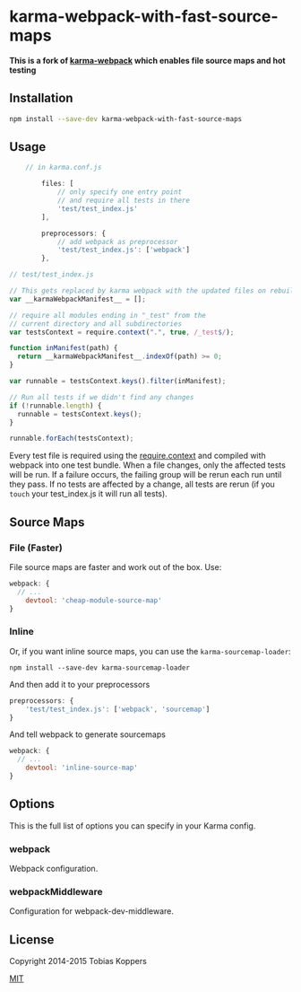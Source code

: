 # karma-webpack-with-fast-source-maps

**This is a fork of [karma-webpack](https://github.com/webpack/karma-webpack) which enables file source maps and hot testing**

## Installation

``` sh
npm install --save-dev karma-webpack-with-fast-source-maps
```

## Usage

``` javascript
    // in karma.conf.js

		files: [
			// only specify one entry point
			// and require all tests in there
			'test/test_index.js'
		],

		preprocessors: {
			// add webpack as preprocessor
			'test/test_index.js': ['webpack']
		},
```

``` javascript
// test/test_index.js

// This gets replaced by karma webpack with the updated files on rebuild
var __karmaWebpackManifest__ = [];

// require all modules ending in "_test" from the
// current directory and all subdirectories
var testsContext = require.context(".", true, /_test$/);

function inManifest(path) {
  return __karmaWebpackManifest__.indexOf(path) >= 0;
}

var runnable = testsContext.keys().filter(inManifest);

// Run all tests if we didn't find any changes
if (!runnable.length) {
  runnable = testsContext.keys();
}

runnable.forEach(testsContext);
```

Every test file is required using the [require.context](http://webpack.github.io/docs/context.html#require-context) and compiled with webpack into one test bundle.
When a file changes, only the affected tests will be run.
If a failure occurs, the failing group will be rerun each run until they pass.
If no tests are affected by a change, all tests are rerun (if you `touch` your test_index.js it will run all tests).

## Source Maps

### File (Faster)

File source maps are faster and work out of the box. Use:

``` javascript
webpack: {
  // ...
	devtool: 'cheap-module-source-map'
}
```

### Inline

Or, if you want inline source maps, you can use the `karma-sourcemap-loader`:

```
npm install --save-dev karma-sourcemap-loader
```

And then add it to your preprocessors

``` javascript
preprocessors: {
	'test/test_index.js': ['webpack', 'sourcemap']
}
```

And tell webpack to generate sourcemaps

``` javascript
webpack: {
  // ...
	devtool: 'inline-source-map'
}
```

## Options

This is the full list of options you can specify in your Karma config.

### webpack

Webpack configuration.

### webpackMiddleware

Configuration for webpack-dev-middleware.

## License

Copyright 2014-2015 Tobias Koppers

[MIT](http://www.opensource.org/licenses/mit-license.php)
